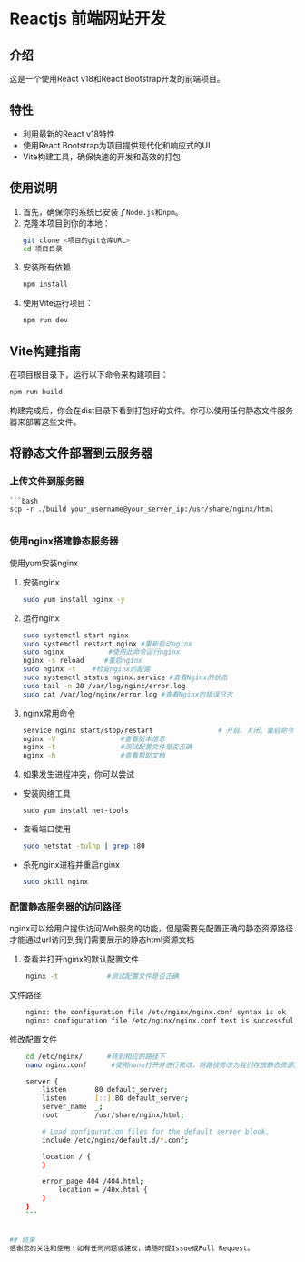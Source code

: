 # Reactjs 前端网站开发

## 介绍
这是一个使用React v18和React Bootstrap开发的前端项目。

## 特性

- 利用最新的React v18特性
- 使用React Bootstrap为项目提供现代化和响应式的UI
- Vite构建工具，确保快速的开发和高效的打包

## 使用说明

1. 首先，确保你的系统已安装了`Node.js`和`npm`。
2. 克隆本项目到你的本地：
   ```bash
   git clone <项目的git仓库URL>
   cd 项目目录
   ```
3. 安装所有依赖
    ```bash
    npm install
    ```
4. 使用Vite运行项目：
    ```bash
    npm run dev
    ```
## Vite构建指南

在项目根目录下，运行以下命令来构建项目：
   ```bash
   npm run build
   ```
构建完成后，你会在dist目录下看到打包好的文件。你可以使用任何静态文件服务器来部署这些文件。

## 将静态文件部署到云服务器
### 上传文件到服务器
    ```bash
    scp -r ./build your_username@your_server_ip:/usr/share/nginx/html
    ```
### 使用nginx搭建静态服务器
使用yum安装nginx
1. 安装nginx
    ```bash
    sudo yum install nginx -y   
    ```
2. 运行nginx
    ```bash
    sudo systemctl start nginx
    sudo systemctl restart nginx #重新启动nginx
    sudo nginx           #使用此命令运行nginx
    nginx -s reload     #重启nginx
    sudo nginx -t    #检查nginx的配置
    sudo systemctl status nginx.service #查看Nginx的状态
    sudo tail -n 20 /var/log/nginx/error.log 
    sudo cat /var/log/nginx/error.log #查看Nginx的错误日志
    ```
3. nginx常用命令
    ```bash
    service nginx start/stop/restart                # 开启、关闭、重启命令
    nginx -V                #查看版本信息
    nginx -t                #测试配置文件是否正确
    nginx -h                #查看帮助文档
    ```
4. 如果发生进程冲突，你可以尝试
- 安装网络工具
    ```
    sudo yum install net-tools
    ```
- 查看端口使用
    ```bash
    sudo netstat -tulnp | grep :80
    ```

- 杀死nginx进程并重启nginx 
    ```bash 
    sudo pkill nginx
    ```
### 配置静态服务器的访问路径
nginx可以给用户提供访问Web服务的功能，但是需要先配置正确的静态资源路径才能通过url访问到我们需要展示的静态html资源文档
1. 查看并打开nginx的默认配置文件
```bash
    nginx -t            #测试配置文件是否正确
```
文件路径
```bash
    nginx: the configuration file /etc/nginx/nginx.conf syntax is ok
    nginx: configuration file /etc/nginx/nginx.conf test is successful
```

修改配置文件
```bash 
    cd /etc/nginx/      #转到相应的路径下 
    nano nginx.conf      #使用nano打开并进行修改，将路径修改为我们存放静态资源文件的路径，比如说改成/data/www 或者是别的相应的文件
```
```bash
    server {
        listen       80 default_server;
        listen       [::]:80 default_server;
        server_name  _;
        root         /usr/share/nginx/html;

        # Load configuration files for the default server block.
        include /etc/nginx/default.d/*.conf;

        location / {
        }

        error_page 404 /404.html;
            location = /40x.html {
        }
    }
    ```


## 结束
感谢您的关注和使用！如有任何问题或建议，请随时提Issue或Pull Request。
